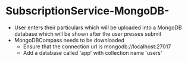 # SubscriptionService-MongoDB-

- User enters their particulars which will be uploaded into a MongoDB database which will be shown after the user presses submit
- MongoDBCompass needs to be downloaded
  - Ensure that the connection url is mongodb://localhost:27017
  - Add a database called 'app' with collection name 'users'
